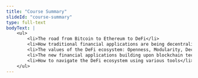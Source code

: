 ```yaml
--- 
title: "Course Summary"
slideId: "course-summary"
type: full-text
bodyText: | 
    <ul>
        <li>The road from Bitcoin to Ethereum to DeFi</li>
        <li>How traditional financial applications are being decentralized</li>
        <li>The values of the DeFi ecosystem: Openness, Modularity, Decentralization</li>
        <li>The new financial applications building upon blockchain technology</li>
        <li>How to navigate the DeFi ecosystem using various tools</li>
    </ul>    
---
```

